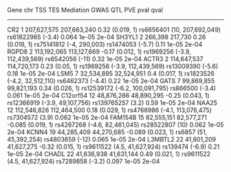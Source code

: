 

   Gene     chr       TSS           TES           Mediation                    GWAS                       QTL           PVE    pval    qval  
---------- ----- ------------- ------------- ------------------- -------------------------------- ------------------- ------- ------- -------
   CR2       1    207,627,575   207,663,240    0.32 (0.019, 1)     rs6656401 (10, 207,692,049)     rs61822965 (-3.4)   0.064   1e-05   2e-04 
  SH3YL1     2      266,398       217,730      0.26 (0.018, 1)     rs75141812 (-4,     290,003)    rs1474053 (-5.7)    0.11    1e-05   2e-04 
  RGPD8      2    113,192,065   113,127,669   -0.17 (0.012, 1)    rs1969256 (-3.9, 112,439,569)     rs6542056 (-11)    0.32    1e-05   2e-04 
  ACTR3      2    114,647,537   114,720,173    0.23 (0.05, 1)     rs1969256 (-3.9, 112,439,569)    rs13009390 (-5.6)   0.18    1e-05   2e-04 
   LSM5      7    32,534,895    32,524,951     0.4 (0.017, 1)     rs1823526 (-4.2,  32,512,110)    rs6462373 (-4.4)    0.22    1e-05   2e-04 
   GATS      7    99,869,855    99,821,193     0.34 (0.026, 1)    rs12539172 (-6.2, 100,091,795)    rs866500 (-3.4)    0.061   1e-05   2e-04 
 C12orf54   12    48,876,286    48,890,295    -0.25 (0.043, 1)    rs12366919 (-3.9,  49,107,756)   rs139765257 (3.2)   0.59    1e-05   2e-04 
  NAA25     12    112,546,826   112,464,500    0.18 (0.029, 1)    rs4766986 (-4.1, 113,076,475)     rs7304572 (3.9)    0.062   1e-05   2e-04 
 FAM154B    15    82,555,151    82,577,271    -0.085 (0.019, 1)   rs4267268 (-4.6,  82,461,045)     rs28522807 (10)    0.062   1e-05   2e-04 
  KCNN4     19    44,285,409    44,270,685    -0.089 (0.023, 1)      rs6857 (51,  45,392,254)       rs4803659 (-12)    0.065   1e-05   2e-04 
 L3MBTL2    22    41,601,209    41,627,275    -0.32 (0.015, 1)     rs9611522 (4.5,  41,627,924)     rs139474 (-6.9)    0.21    1e-05   2e-04 
  CHADL     22    41,636,938    41,631,144     0.49 (0.021, 1)     rs9611522 (4.5,  41,627,924)    rs7289858 (-3.2)    0.097   1e-05   2e-04 

